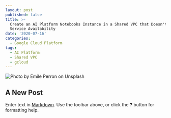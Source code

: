 ```yaml
---
layout: post
published: false
title: >-
  Create an AI Platform Notebooks Instance in a Shared VPC that Doesn't Have
  Service Availability
date: '2020-07-16'
categories:
  - Google Cloud Platform
tags:
  - AI Platform
  - Shared VPC
  - gcloud
---
```


![ Photo by Emile Perron on Unsplash]({{site.baseurl}}/https://unsplash.com/photos/xrVDYZRGdw4)


## A New Post

Enter text in [Markdown](http://daringfireball.net/projects/markdown/). Use the toolbar above, or click the **?** button for formatting help.
